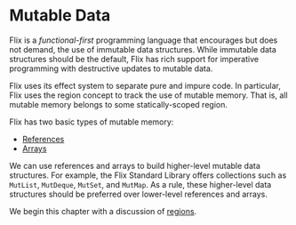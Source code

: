 # Mutable Data

Flix is a _functional-first_ programming language that encourages but does not
demand, the use of immutable data structures. While immutable data structures
should be the default, Flix has rich support for imperative programming with
destructive updates to mutable data. 

Flix uses its effect system to separate pure and impure code. In particular,
Flix uses the region concept to track the use of mutable memory. That is, all
mutable memory belongs to some statically-scoped region.

Flix has two basic types of mutable memory:

- [References](./references.md)
- [Arrays](./arrays.md)

We can use references and arrays to build higher-level mutable data structures.
For example, the Flix Standard Library offers collections such as `MutList`,
`MutDeque`, `MutSet`, and `MutMap`. As a rule, these higher-level data
structures should be preferred over lower-level references and arrays.

We begin this chapter with a discussion of [regions](./regions.md).
